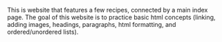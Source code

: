 This is website that features a few recipes, connected by a main index page. The goal of this website is to practice basic html concepts (linking, adding images, headings, paragraphs, html formatting, and ordered/unordered lists).